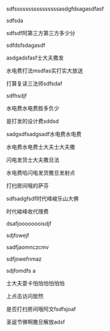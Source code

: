sdfssssssssssssssssasdgfdsagasdfasf

sdfsda

sdfsdf阿第三方第三方多少分

sdfdsfsdagasdf

asdgadsfasf士大夫撒发

水电费打法msdfas实打实大放送

打算复读三法师sdfsdaf 

sdfhsdjf 

水电费水电费胜多负少

是打发的设计费sddsd

sadgsdfsadgsadf水电费水电费

水电费水电费士大夫士大夫撒

闪电发货士大夫撒旦法

水电费哈闪电发货撒旦发射点

打扫房间哦的萨芬

sdfsadgfsdf时代峰峻乐山大佛

时代峻峰收代理费

dsafjoooooooisdjf

sdjfowejf

sadfjaomnczcmv 

sdfjowefnmaz 

sdjfomdfs a

士大夫耍卡怕怕怕怕怕怕

上点击访问居然

是否打扫房间哦阿文fsdfsjoaf

圣诞节佛啊撒旦解放adsf

